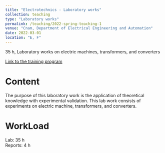 ```yaml
---
title: "Electrotechnics - Laboratory works"
collection: teaching
type: "Laboratory works"
permalink: /teaching/2022-spring-teaching-1
venue: "Cnam, Department of Electrical Engineering and Automation"
date: 2022-03-01
location: "E, F"
---
```


35 h, Laboratory works on electric machines, transformers, and converters

[Link to the training program](https://ecole-ingenieur.cnam.fr/alternance/apprentissage/diplome-d-ingenieur-specialite-genie-electrique-en-partenariat-avec-l-itii-ile-de-france-parcours-installation-distribution-energie-eclairage-1183576.kjsp?RH=1434379054526)


Content
======
The purpose of this laboratory work is the application of theoretical knowledge with experimental validation. This lab work consists of experiments on electric machine, transformers, and converters.

WorkLoad
======
Lab: 35 h \
Reports: 4 h


